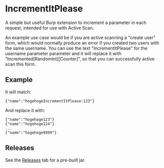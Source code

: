 # IncrementItPlease
A simple but useful Burp extension to increment a parameter in each request, intended for use with Active Scan.

An example use case would be if  you are active scanning a "create user" form, which would normally produce an error if you created two users with the same username. You can use the text "IncrementItPlease" for the username parameter parameter and it will replace it with "Incremented[RandomInt][Counter]", so that you can successfully active scan this form.

## Example
It will match:
```
{"name":"hogehogeIncrementItPlease:123"}
```
And replace it with:
```
{"name":"hogehoge123"}
{"name":"hogehoge124"}
...
{"name":"hogehoge9999"}
```

## Releases
See the [Releases](https://github.com/motoyasu-saburi/token-incrementor) tab for a pre-built jar.
